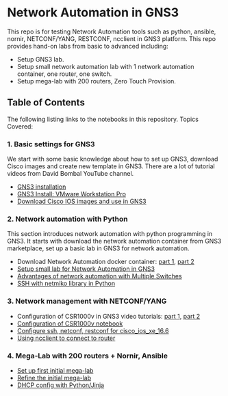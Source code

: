 # Network Automation in GNS3
This repo is for testing Network Automation tools such as python, ansible, nornir,
NETCONF/YANG, RESTCONF, ncclient in GNS3 platform. This repo provides hand-on labs 
from basic to advanced including:
- Setup GNS3 lab.
- Setup small network automation lab with 1 network automation container, one router, one switch.
- Setup mega-lab with 200 routers, Zero Touch Provision.
 
 ## Table of Contents
The following listing links to the notebooks in this repository. Topics Covered:
### 1. Basic settings for GNS3
We start with some basic knowledge about how to set up GNS3, download
Cisco images and create new template in GNS3. There are a lot of 
tutorial videos from David Bombal YouTube channel.
- <a href="https://www.youtube.com/watch?v=Ibe3hgP8gCA" target="_blank">GNS3 installation</a> 
- <a href="https://www.youtube.com/watch?v=A0DEnMi09LY" target="_blank">GNS3 Install: VMware Workstation Pro</a>
- <a href="https://www.youtube.com/watch?v=jhh2_PP9JLU&t=639s" target="_blank">Download Cisco IOS images and use in GNS3</a>

### 2. Network automation with Python
This section introduces network automation with python programming
in GNS3. It starts with download the network automation container
from GNS3 marketplace, set up a basic lab in GNS3 for network 
automation.
- Download Network Automation docker container: [part 1](https://www.youtube.com/watch?v=qsXDZTPnlro), 
[part 2](https://www.youtube.com/watch?v=_iuz6x2vBSw&t=24s)
- [Setup small lab for Network Automation in GNS3](https://nbviewer.jupyter.org/github/kimdoanh89/Network-Automation-in-GNS3/blob/master/docs/INE-Python-Network-Automation/01_Lab_setup.ipynb)
- [Advantages of network automation with Multiple Switches](https://nbviewer.jupyter.org/github/kimdoanh89/Network-Automation-in-GNS3/blob/master/docs/INE-Python-Network-Automation/02_advantages_of_network_automation.ipynb)
- [SSH with netmiko library in Python](https://nbviewer.jupyter.org/github/kimdoanh89/Network-Automation-in-GNS3/blob/master/docs/INE-Python-Network-Automation/03_SSH_with_netmiko.ipynb)

### 3. Network management with NETCONF/YANG
- Configuration of CSR1000v in GNS3 video tutorials: [part 1](https://www.youtube.com/watch?v=5yypbiX1vlI),
[part 2](https://www.youtube.com/watch?v=xdIHNe2XXvM)
- [Configuration of CSR1000v notebook](https://nbviewer.jupyter.org/github/kimdoanh89/Network-Automation-in-GNS3/blob/master/docs/Network-Management-Netconf/00_csr1000v_in_gns3.ipynb)
- [Configure ssh, netconf, restconf for cisco_ios_xe_16.6](https://nbviewer.jupyter.org/github/kimdoanh89/Network-Automation-in-GNS3/blob/master/docs/COMET/00_configure_ssh_netconf_restconf_cisco_ios_16.6.ipynb)
- [Using ncclient to connect to router](https://nbviewer.jupyter.org/github/kimdoanh89/Network-Automation-in-GNS3/blob/master/docs/Network-Management-Netconf/00_build_topology.ipynb)
 
 
### 4. Mega-Lab with 200 routers + Nornir, Ansible
- [Set up first initial mega-lab](https://nbviewer.jupyter.org/github/kimdoanh89/Network-Automation-in-GNS3/blob/master/docs/MEGA-LAB/00_lab_setup_initial.ipynb)
- [Refine the initial mega-lab](https://nbviewer.jupyter.org/github/kimdoanh89/Network-Automation-in-GNS3/blob/master/docs/MEGA-LAB/01_lab_setup_refined.ipynb)
- [DHCP config with Python/Jinja]()
